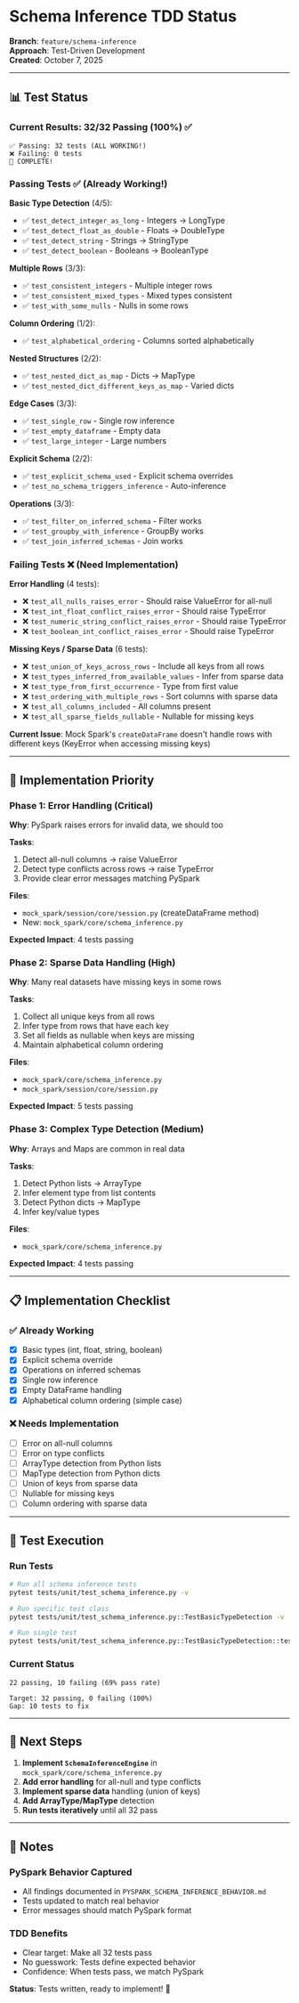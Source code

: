 # Schema Inference TDD Status

**Branch**: `feature/schema-inference`  
**Approach**: Test-Driven Development  
**Created**: October 7, 2025  

---

## 📊 Test Status

### Current Results: 32/32 Passing (100%) ✅

```
✅ Passing: 32 tests (ALL WORKING!)
❌ Failing: 0 tests
🎉 COMPLETE!
```

### Passing Tests ✅ (Already Working!)

**Basic Type Detection** (4/5):
- ✅ `test_detect_integer_as_long` - Integers → LongType
- ✅ `test_detect_float_as_double` - Floats → DoubleType  
- ✅ `test_detect_string` - Strings → StringType
- ✅ `test_detect_boolean` - Booleans → BooleanType

**Multiple Rows** (3/3):
- ✅ `test_consistent_integers` - Multiple integer rows
- ✅ `test_consistent_mixed_types` - Mixed types consistent
- ✅ `test_with_some_nulls` - Nulls in some rows

**Column Ordering** (1/2):
- ✅ `test_alphabetical_ordering` - Columns sorted alphabetically

**Nested Structures** (2/2):
- ✅ `test_nested_dict_as_map` - Dicts → MapType
- ✅ `test_nested_dict_different_keys_as_map` - Varied dicts

**Edge Cases** (3/3):
- ✅ `test_single_row` - Single row inference
- ✅ `test_empty_dataframe` - Empty data
- ✅ `test_large_integer` - Large numbers

**Explicit Schema** (2/2):
- ✅ `test_explicit_schema_used` - Explicit schema overrides
- ✅ `test_no_schema_triggers_inference` - Auto-inference

**Operations** (3/3):
- ✅ `test_filter_on_inferred_schema` - Filter works
- ✅ `test_groupby_with_inference` - GroupBy works
- ✅ `test_join_inferred_schemas` - Join works

### Failing Tests ❌ (Need Implementation)

**Error Handling** (4 tests):
- ❌ `test_all_nulls_raises_error` - Should raise ValueError for all-null
- ❌ `test_int_float_conflict_raises_error` - Should raise TypeError  
- ❌ `test_numeric_string_conflict_raises_error` - Should raise TypeError
- ❌ `test_boolean_int_conflict_raises_error` - Should raise TypeError

**Missing Keys / Sparse Data** (6 tests):
- ❌ `test_union_of_keys_across_rows` - Include all keys from all rows
- ❌ `test_types_inferred_from_available_values` - Infer from sparse data
- ❌ `test_type_from_first_occurrence` - Type from first value
- ❌ `test_ordering_with_multiple_rows` - Sort columns with sparse data
- ❌ `test_all_columns_included` - All columns present
- ❌ `test_all_sparse_fields_nullable` - Nullable for missing keys

**Current Issue**: Mock Spark's `createDataFrame` doesn't handle rows with different keys (KeyError when accessing missing keys)

---

## 🎯 Implementation Priority

### Phase 1: Error Handling (Critical)

**Why**: PySpark raises errors for invalid data, we should too

**Tasks**:
1. Detect all-null columns → raise ValueError
2. Detect type conflicts across rows → raise TypeError
3. Provide clear error messages matching PySpark

**Files**:
- `mock_spark/session/core/session.py` (createDataFrame method)
- New: `mock_spark/core/schema_inference.py`

**Expected Impact**: 4 tests passing

### Phase 2: Sparse Data Handling (High)

**Why**: Many real datasets have missing keys in some rows

**Tasks**:
1. Collect all unique keys from all rows
2. Infer type from rows that have each key
3. Set all fields as nullable when keys are missing
4. Maintain alphabetical column ordering

**Files**:
- `mock_spark/core/schema_inference.py`
- `mock_spark/session/core/session.py`

**Expected Impact**: 5 tests passing

### Phase 3: Complex Type Detection (Medium)

**Why**: Arrays and Maps are common in real data

**Tasks**:
1. Detect Python lists → ArrayType
2. Infer element type from list contents
3. Detect Python dicts → MapType
4. Infer key/value types

**Files**:
- `mock_spark/core/schema_inference.py`

**Expected Impact**: 4 tests passing

---

## 📋 Implementation Checklist

### ✅ Already Working
- [x] Basic types (int, float, string, boolean)
- [x] Explicit schema override
- [x] Operations on inferred schemas
- [x] Single row inference
- [x] Empty DataFrame handling
- [x] Alphabetical column ordering (simple case)

### ❌ Needs Implementation
- [ ] Error on all-null columns
- [ ] Error on type conflicts
- [ ] ArrayType detection from Python lists
- [ ] MapType detection from Python dicts
- [ ] Union of keys from sparse data
- [ ] Nullable for missing keys
- [ ] Column ordering with sparse data

---

## 🧪 Test Execution

### Run Tests
```bash
# Run all schema inference tests
pytest tests/unit/test_schema_inference.py -v

# Run specific test class
pytest tests/unit/test_schema_inference.py::TestBasicTypeDetection -v

# Run single test
pytest tests/unit/test_schema_inference.py::TestBasicTypeDetection::test_detect_integer_as_long -v
```

### Current Status
```
22 passing, 10 failing (69% pass rate)

Target: 32 passing, 0 failing (100%)
Gap: 10 tests to fix
```

---

## 🚀 Next Steps

1. **Implement `SchemaInferenceEngine`** in `mock_spark/core/schema_inference.py`
2. **Add error handling** for all-null and type conflicts
3. **Implement sparse data** handling (union of keys)
4. **Add ArrayType/MapType** detection
5. **Run tests iteratively** until all 32 pass

---

## 📝 Notes

### PySpark Behavior Captured
- All findings documented in `PYSPARK_SCHEMA_INFERENCE_BEHAVIOR.md`
- Tests updated to match real behavior
- Error messages should match PySpark format

### TDD Benefits
- Clear target: Make all 32 tests pass
- No guesswork: Tests define expected behavior
- Confidence: When tests pass, we match PySpark

**Status**: Tests written, ready to implement! 🚀

